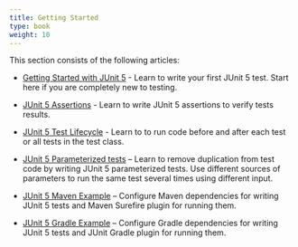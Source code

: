```yaml
---
title: Getting Started
type: book
weight: 10
---
```


This section consists of the following articles:

- [Getting Started with JUnit 5](/junit-5-getting-started/) - Learn to write your first JUnit 5 test. Start here if you are completely new to testing.
- [JUnit 5 Assertions](/junit-5-assertions/) - Learn to write JUnit 5 assertions to verify tests results.
- [JUnit 5 Test Lifecycle](/junit-5-test-lifecycle/) - Learn to to run code before and after each test or all tests in the test class.
- [JUnit 5 Parameterized tests](/junit-5-parameterized-tests/) – Learn to remove duplication from test code by writing JUnit 5 parameterized tests. Use different sources of parameters to run the same test several times using different input.

- [JUnit 5 Maven Example](/junit-5-maven-example/) – Configure Maven dependencies for writing JUnit 5 tests and Maven Surefire plugin for running them.
- [JUnit 5 Gradle Example](/junit-5-gradle-example/) – Configure Gradle dependencies for writing JUnit 5 tests and JUnit Gradle plugin for running them.
